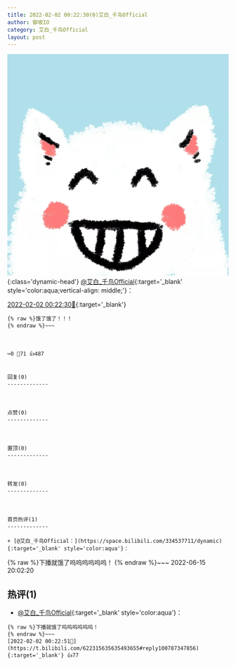 ```yaml
---
title: 2022-02-02 00:22:30(0)艾白_千鸟Official
author: 御坂IO
category: 艾白_千鸟Official
layout: post
---
```


![img](/images/9ae8b9445fd0665cc014d9080156a45271be73c6.jpg){:class='dynamic-head'}
[@艾白_千鸟Official](https://space.bilibili.com/334537711/dynamic){:target='_blank' style='color:aqua;vertical-align: middle;'}：

[2022-02-02 00:22:30🔗](https://t.bilibili.com/622315635635493655){:target='_blank'}

~~~
{% raw %}饿了饿了！！！
{% endraw %}~~~



↪️0 💬71 👍487


回复(0)
-------------



点赞(0)
-------------



置顶(0)
-------------



转发(0)
-------------



首页热评(1)
-------------

+ [@艾白_千鸟Official：](https://space.bilibili.com/334537711/dynamic){:target='_blank' style='color:aqua'}：
~~~
{% raw %}下播就饿了呜呜呜呜呜呜！
{% endraw %}~~~
2022-06-15 20:02:20


热评(1)
-------------

+ [@艾白_千鸟Official](https://space.bilibili.com/334537711/dynamic){:target='_blank' style='color:aqua'}：
~~~
{% raw %}下播就饿了呜呜呜呜呜呜！
{% endraw %}~~~
[2022-02-02 00:22:51🔗](https://t.bilibili.com/622315635635493655#reply100787347856){:target='_blank'} 👍77


